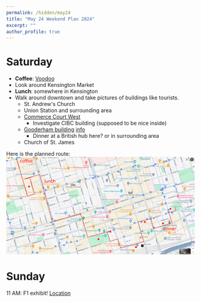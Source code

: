 ```yaml
---
permalink: /hidden/may24
title: "May 24 Weekend Plan 2024"
excerpt: ""
author_profile: true
---
```


# Saturday

- **Coffee**: [Voodoo](https://www.google.com/maps/place/Voodoo+Child+Espresso+%26+Cocktail+Bar/@43.6570588,-79.4055011,15z/data=!4m2!3m1!1s0x0:0x5a5e19ff607d1326?sa=X&ved=1t:2428&ictx=111)
- Look around Kensington Market
- **Lunch**: somewhere in Kensington
- Walk around downtown and take pictures of buildings like tourists.
	- St. Andrew's Church 
	- Union Station and surrounding area
	- [Commerce Court West](https://www.google.com/maps/place/Commerce+Court+West/@43.6481365,-79.3820892,17z/data=!3m2!4b1!5s0x882b34d2bc42f2cb:0xc464e6cb4d51d0af!4m6!3m5!1s0x89d4cb2d4508294b:0xbc13e66f943857fa!8m2!3d43.6481326!4d-79.3795089!16s%2Fg%2F11f_f5hpcq?entry=ttu)
		- Investigate CIBC building (supposed to be nice inside)
	- [Gooderham building](https://www.google.com/maps/place/Gooderham+Building/@43.6483855,-79.3768813,17z/data=!3m2!4b1!5s0x89d4cb31fd7e2b53:0x9a633b5928680c3c!4m6!3m5!1s0x89d4cb2e018655a3:0x4ebb69c2786fb5cd!8m2!3d43.6483816!4d-79.374301!16zL20vMDM0N3Bs?entry=ttu) [info](https://www.historicplaces.ca/en/rep-reg/place-lieu.aspx?id=8311_)
		- Dinner at a British hub here? or in surrounding area
	- Church of St. James

Here is the planned route:
![The Map](/images/may24plan.png)

# Sunday

11 AM: F1 exhibit! [Location](https://www.google.com/maps/place/1+Yonge+St,+Toronto,+ON+M5E+1E5/@43.6429251,-79.3741862,17z/data=!3m1!4b1!4m6!3m5!1s0x89d4cb295c1d0cf3:0x1f29b0772fc15f3!8m2!3d43.6429251!4d-79.3741862!16s%2Fg%2F11bw3x7lzv?entry=ttu)

